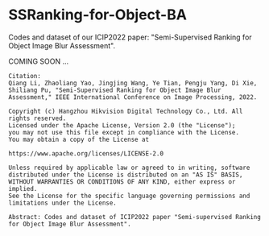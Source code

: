 # SSRanking-for-Object-BA
Codes and dataset of our ICIP2022 paper: "Semi-Supervised Ranking for Object Image Blur Assessment".

COMING SOON ... 





```
Citation:
Qiang Li, Zhaoliang Yao, Jingjing Wang, Ye Tian, Pengju Yang, Di Xie, Shiliang Pu, "Semi-Supervised Ranking for Object Image Blur Assessment," IEEE International Conference on Image Processing, 2022.
```

```
Copyright (c) Hangzhou Hikvision Digital Technology Co., Ltd. All rights reserved.
Licensed under the Apache License, Version 2.0 (the "License");
you may not use this file except in compliance with the License.
You may obtain a copy of the License at

https://www.apache.org/licenses/LICENSE-2.0

Unless required by applicable law or agreed to in writing, software
distributed under the License is distributed on an "AS IS" BASIS,
WITHOUT WARRANTIES OR CONDITIONS OF ANY KIND, either express or implied.
See the License for the specific language governing permissions and
limitations under the License.

Abstract: Codes and dataset of ICIP2022 paper "Semi-supervised Ranking for Object Image Blur Assessment".
```
